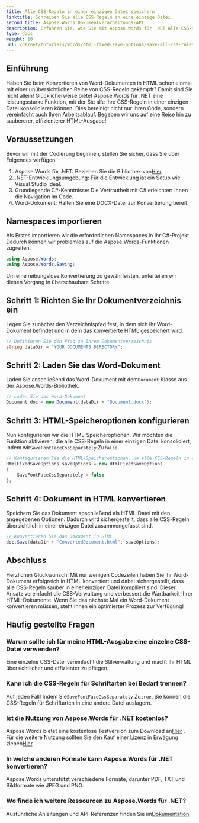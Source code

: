 ```yaml
---
title: Alle CSS-Regeln in einer einzigen Datei speichern
linktitle: Schreiben Sie alle CSS-Regeln in eine einzige Datei
second_title: Aspose.Words Dokumentverarbeitungs-API
description: Erfahren Sie, wie Sie mit Aspose.Words für .NET alle CSS-Regeln in eine einzige Datei schreiben, wenn Sie Dokumente mit HtmlFixedSaveOptions speichern. Folgen Sie diesem ausführlichen Tutorial für eine Schritt-für-Schritt-Anleitung.
type: docs
weight: 10
url: /de/net/tutorials/words/html-fixed-save-options/save-all-css-rules-in-single-file/
---
```

## Einführung

Haben Sie beim Konvertieren von Word-Dokumenten in HTML schon einmal mit einer unübersichtlichen Reihe von CSS-Regeln gekämpft? Damit sind Sie nicht allein! Glücklicherweise bietet Aspose.Words für .NET eine leistungsstarke Funktion, mit der Sie alle Ihre CSS-Regeln in einer einzigen Datei konsolidieren können. Dies bereinigt nicht nur Ihren Code, sondern vereinfacht auch Ihren Arbeitsablauf. Begeben wir uns auf eine Reise hin zu saubererer, effizienterer HTML-Ausgabe!

## Voraussetzungen

Bevor wir mit der Codierung beginnen, stellen Sie sicher, dass Sie über Folgendes verfügen:

1.  Aspose.Words für .NET: Beziehen Sie die Bibliothek von[Hier](https://releases.aspose.com/words/net/).
2. .NET-Entwicklungsumgebung: Für die Entwicklung ist ein Setup wie Visual Studio ideal.
3. Grundlegende C#-Kenntnisse: Die Vertrautheit mit C# erleichtert Ihnen die Navigation im Code.
4. Word-Dokument: Halten Sie eine DOCX-Datei zur Konvertierung bereit.

## Namespaces importieren

Als Erstes importieren wir die erforderlichen Namespaces in Ihr C#-Projekt. Dadurch können wir problemlos auf die Aspose.Words-Funktionen zugreifen.

```csharp
using Aspose.Words;
using Aspose.Words.Saving;
```

Um eine reibungslose Konvertierung zu gewährleisten, unterteilen wir diesen Vorgang in überschaubare Schritte.

## Schritt 1: Richten Sie Ihr Dokumentverzeichnis ein

Legen Sie zunächst den Verzeichnispfad fest, in dem sich Ihr Word-Dokument befindet und in dem das konvertierte HTML gespeichert wird.

```csharp
// Definieren Sie den Pfad zu Ihrem Dokumentverzeichnis
string dataDir = "YOUR DOCUMENTS DIRECTORY";
```

## Schritt 2: Laden Sie das Word-Dokument

 Laden Sie anschließend das Word-Dokument mit dem`Document` Klasse aus der Aspose.Words-Bibliothek.

```csharp
// Laden Sie das Word-Dokument
Document doc = new Document(dataDir + "Document.docx");
```

## Schritt 3: HTML-Speicheroptionen konfigurieren

 Nun konfigurieren wir die HTML-Speicheroptionen. Wir möchten die Funktion aktivieren, die alle CSS-Regeln in einer einzigen Datei konsolidiert, indem wir`SaveFontFaceCssSeparately` Zu`false`.

```csharp
// Konfigurieren Sie die HTML-Speicheroptionen, um alle CSS-Regeln in eine Datei zu schreiben
HtmlFixedSaveOptions saveOptions = new HtmlFixedSaveOptions 
{ 
    SaveFontFaceCssSeparately = false 
};
```

## Schritt 4: Dokument in HTML konvertieren

Speichern Sie das Dokument abschließend als HTML-Datei mit den angegebenen Optionen. Dadurch wird sichergestellt, dass alle CSS-Regeln übersichtlich in einer einzigen Datei zusammengefasst sind.

```csharp
// Konvertieren Sie das Dokument in HTML
doc.Save(dataDir + "ConvertedDocument.html", saveOptions);
```

## Abschluss

Herzlichen Glückwunsch! Mit nur wenigen Codezeilen haben Sie Ihr Word-Dokument erfolgreich in HTML konvertiert und dabei sichergestellt, dass alle CSS-Regeln sauber in einer einzigen Datei kompiliert sind. Dieser Ansatz vereinfacht die CSS-Verwaltung und verbessert die Wartbarkeit Ihrer HTML-Dokumente. Wenn Sie das nächste Mal ein Word-Dokument konvertieren müssen, steht Ihnen ein optimierter Prozess zur Verfügung!

## Häufig gestellte Fragen

### Warum sollte ich für meine HTML-Ausgabe eine einzelne CSS-Datei verwenden?
Eine einzelne CSS-Datei vereinfacht die Stilverwaltung und macht Ihr HTML übersichtlicher und effizienter zu pflegen.

### Kann ich die CSS-Regeln für Schriftarten bei Bedarf trennen?
 Auf jeden Fall! Indem Sie`SaveFontFaceCssSeparately` Zu`true`, Sie können die CSS-Regeln für Schriftarten in eine andere Datei auslagern.

### Ist die Nutzung von Aspose.Words für .NET kostenlos?
 Aspose.Words bietet eine kostenlose Testversion zum Download an[Hier](https://releases.aspose.com/) . Für die weitere Nutzung sollten Sie den Kauf einer Lizenz in Erwägung ziehen[Hier](https://purchase.aspose.com/buy).

### In welche anderen Formate kann Aspose.Words für .NET konvertieren?
Aspose.Words unterstützt verschiedene Formate, darunter PDF, TXT und Bildformate wie JPEG und PNG.

### Wo finde ich weitere Ressourcen zu Aspose.Words für .NET?
 Ausführliche Anleitungen und API-Referenzen finden Sie im[Dokumentation](https://reference.aspose.com/words/net/).
